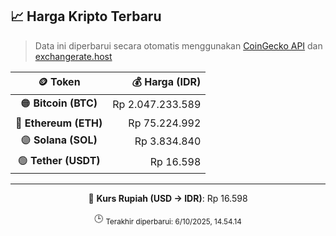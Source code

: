

<!-- HARGA_KRIPTO -->
## 📈 Harga Kripto Terbaru

> Data ini diperbarui secara otomatis menggunakan [CoinGecko API](https://www.coingecko.com/) dan [exchangerate.host](https://exchangerate.host/)

<div align="center">

| 🪙 Token | 💰 Harga (IDR) |
|:------:|---------------:|
| 🟠 **Bitcoin (BTC)**   | Rp 2.047.233.589 |
| 🔵 **Ethereum (ETH)**  | Rp 75.224.992 |
| 🟣 **Solana (SOL)**    | Rp 3.834.840 |
| 🟢 **Tether (USDT)**   | Rp 16.598 |

---

💱 **Kurs Rupiah (USD → IDR)**: Rp 16.598

🕒 <sub>Terakhir diperbarui: 6/10/2025, 14.54.14</sub>

</div>
<!-- /HARGA_KRIPTO -->
